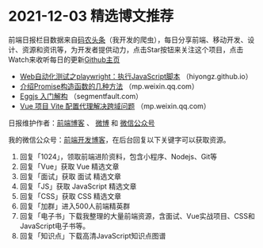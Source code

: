 # 2021-12-03 精选博文推荐

前端日报栏目数据来自[码农头条](https://toutiao.qdkfweb.cn/)（我开发的爬虫），每日分享前端、移动开发、设计、资源和资讯等，为开发者提供动力，点击Star按钮来关注这个项目，点击Watch来收听每日的更新[Github主页](https://github.com/kujian/frontendDaily)
* [Web自动化测试之playwright：执行JavaScript脚本](https://hiyongz.github.io/posts/web-testing-with-playwright-for-javascript-expression/) （hiyongz.github.io）
* [介绍Promise构造函数的几种方法](https://mp.weixin.qq.com/s?__biz=MzI5MTQ5NDY1MA==&mid=2247496620&idx=1&sn=3a07e88cc401ca341a791d041fddedc8) （mp.weixin.qq.com）
* [Eggjs 入门解构](https://segmentfault.com/a/1190000041052717) （segmentfault.com）
* [Vue 项目 Vite 配置代理解决跨域问题](https://mp.weixin.qq.com/s/Oda7KIThzAgv2_LgV--TnQ) （mp.weixin.qq.com）

日报维护作者：[前端博客](https://qdkfweb.cn/) 、 [微博](http://weibo.com/kujian) 和 [微信公众号](https://open.weixin.qq.com/qr/code?username=caibaojian_com)

我的微信公众号：[前端开发博客](https://open.weixin.qq.com/qr/code?username=caibaojian_com)，在后台回复以下关键字可以获取资源。

1. 回复「1024」，领取前端进阶资料，包含小程序、Nodejs、Git等
2. 回复「Vue」获取 Vue 精选文章
3. 回复「面试」获取 面试 精选文章
4. 回复「JS」获取 JavaScript 精选文章
5. 回复「CSS」获取 CSS 精选文章
6. 回复「加群」进入500人前端精英群
7. 回复「电子书」下载我整理的大量前端资源，含面试、Vue实战项目、CSS和JavaScript电子书等。
8. 回复「知识点」下载高清JavaScript知识点图谱